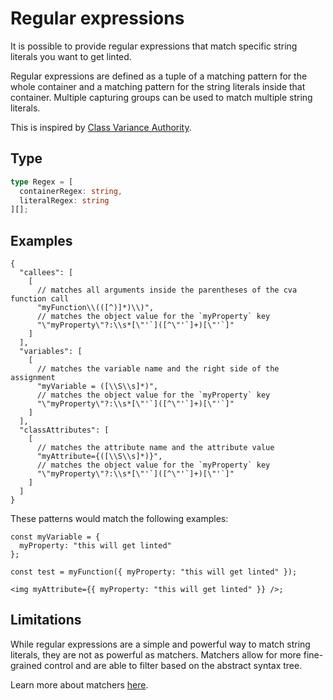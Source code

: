 # Regular expressions

It is possible to provide regular expressions that match specific string literals you want to get linted.  

Regular expressions are defined as a tuple of a matching pattern for the whole container and a matching pattern for the string literals inside that container. Multiple capturing groups can be used to match multiple string literals.  

This is inspired by [Class Variance Authority](https://cva.style/docs/getting-started/installation#intellisense).

## Type

```ts
type Regex = [
  containerRegex: string,
  literalRegex: string
][];
```

## Examples

```jsonc
{
  "callees": [
    [
      // matches all arguments inside the parentheses of the cva function call
      "myFunction\\(([^)]*)\\)",
      // matches the object value for the `myProperty` key
      "\"myProperty\"?:\\s*[\"'`]([^\"'`]+)[\"'`]"
    ]
  ],
  "variables": [
    [
      // matches the variable name and the right side of the assignment
      "myVariable = ([\\S\\s]*)",
      // matches the object value for the `myProperty` key
      "\"myProperty\"?:\\s*[\"'`]([^\"'`]+)[\"'`]"
    ]
  ],
  "classAttributes": [
    [
      // matches the attribute name and the attribute value
      "myAttribute={([\\S\\s]*)}",
      // matches the object value for the `myProperty` key
      "\"myProperty\"?:\\s*[\"'`]([^\"'`]+)[\"'`]"
    ]
  ]
}
```

These patterns would match the following examples:

```tsx
const myVariable = {
  myProperty: "this will get linted"
};
```

```tsx
const test = myFunction({ myProperty: "this will get linted" });
```

```tsx
<img myAttribute={{ myProperty: "this will get linted" }} />;
```

## Limitations

While regular expressions are a simple and powerful way to match string literals, they are not as powerful as matchers. Matchers allow for more fine-grained control and are able to filter based on the abstract syntax tree.

Learn more about matchers [here](/docs/concepts/matchers).

